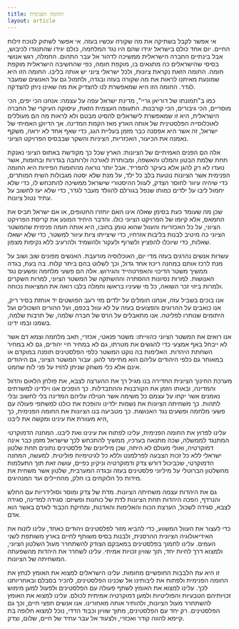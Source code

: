 ```yaml
---
title: החומה הפנימית
layout: article
---
```


אי אפשר לקבל בשתיקה את מה שקורה עכשיו בעזה. אי אפשר לשתוק לנוכח זילות החיים. יום אחד כולם בישראל יגידו שהם היו נגד המלחמה, כולם יגידו שהתנגדו לכיבוש, אבל בינתיים החברה הישראלית ממשיכה לדהור אל עבר התהום. החמלה, רגש אנושי בסיסי שהישראלים כה מתגאים בו, מוקפת חומה, כפי שהחשיבה הישראלית מוקפת חומה. החומה הזאת נקראת ציונות, ולכל ישראלי ציוני יש אותה בליבו. החומה הזו היא שמונעת מאיתנו לראות את מה שקורה בעזה ובגדה, ולחמול גם על האנשים שמעבר לגדר. החומה הזו היא שמאפשרת לנו להצדיק את מה שאינו ניתן להצדקה.

כמו ב"תמונתו של דוריאן גריי", מדינת ישראל עפה על עצמה: אנחנו הכי יפים, הכי מוסריים, הכי גיבורים, הכי קורבנות. התעופה העצמית הזאת, עיסוקה העיקרי של החברה הישראלית, היא זו שמאפשרת לישראלים להסיט מבטם ולא לראות מה הם מעוללים לאוכלוסייה הפלסטינית של אותה הארץ מאז הקמת המדינה. אך הדיוקן האמיתי של ישראל, זה אשר היא אפסנה כבר מזמן בעליית הגג, כדי שאף אחד לא יראה, משקף נאמנה את הכיעור, האכזריות, הציניות והשקר שבבסיס הפרויקט הציוני.

אלה הם הפנים האמיתיים של הציונות: הארץ שכל כך מקודשת באתוס הציוני נאנקת תחת שלמת הבטון והמלט והאשפה, ומבותרת לאורכה ולרוחבה בגדרות ובחומות, אשר נועדו לא רק להגן אלא בעיקר להפריד. אבל יותר נוראה מהחומות הפיזיות היא החומה הפנימית אשר הציונות נוטעת בלב כל ילד, על מנת שלא יסטה מגבולות השיח המותרים, כדי שיהיה עיוור לחוסר הצדק, לעוול ההיסטורי שישראל ממשיכה להתכחש לו, כדי שלא יחמול ליבו על ילדים כמותו שנפל בגורלם להוולד מעבר לגדר, כדי שלא יעז לחשוב על עתיד נטול ציונות.

שכן מה שעומד כעת בסימן שאלה אינו האם יוחזרו החטופים, או אם ישראל תביס את החמאס, אלא קיומו של הפרויקט הציוני כולו. והדבר היחיד המונע את קריסת הפרויקט הציוני, על כל האכזריות והעוול שהוא טומן בחובו, היא אותה חומה פנימית שהמשטר הציוני כה מיטיב לבנות בליבות אזרחיו, כדי שיצייתו ציות עיוור למשטר, כדי שלא ישאלו שאלות, כדי שיוכלו להפציץ ולשרוף ולעקור ולהשמיד ולהרעיב ללא נקיפות מצפון.

עשרות אנשים נהרגים בעזה מדי יום, האוכלוסיה מורעבת. האנשים מפונים שוב ושוב על מנת לרכז אותם במחנה ריכוז אחד גדול, וכך לשלוט בהם ביתר קלות. בה בעת, בגדה ממשיך משטר הדיכוי והאפרטהייד והגירוש. אלה הם פשעי מלחמה ופשעים נגד האנושות. למרות נסיונות ההסתרה וההשתקה של המשטר הציוני, למרות השקרים ולמרות ביזוי זכר השואה, כל מי שעיניו בראשו וחמלה בלבו רואה את המציאות נכוחה.

אנו בוכים בשביל עזה, אנחנו חומלים על ילדים מזי רעב הפושטים יד אוחזת בסיר ריק, אנו כואבים על ההרוגים והפצועים בעזה על לא עוול בכפם, ועל ההורים השכולים ועל היתומים שנותרו לפליטה. אנו מתאבלים על הרס של חברה שלמה, של תרבות שלמה, בשמנו ובמו ידינו.

אנו רואים את המשטר הציוני כהווייתו: משטר פנאטי, אכזרי, תאב מלחמה וצמא דם אשר לא ייבחל באף אמצעי כדי להגשים את מטרתו, גם לא במחיר חיי יהודים, גם לא במחיר השחתת היהדות. האלימות בה נוקט המשטר כלפי הפלסטינים תופנה במוקדם או במאוחר גם כלפי היהודים עליהם הוא מתיימר להגן. עבור המשטר הציוני, גם היהודים אינם אלא כלי משחק שניתן להזיז על פני לוח שחמט.

מערכת החינוך הציונית החדירה בנו מגיל רך את ההערצה לצבא, את פולחן הלאום והדגל והמדינה, ובאותו הזמן את הקורבנוּת וההתבדלות. כך הופכים אנו וילדינו למשרתים נאמנים אשר יקחו על עצמם כל משימה אשר הטילה עליהם המדינה בלי לחשוב ובלי לתהות. כך משחיתה הציונות את נשמות ילדינו והופכת את כולנו למשתפי פעולה עם פשעי מלחמה ופשעים נגד האנושות. כך מטביעה בנו הציונות את החומה הפנימית, כך היא מעוורת את עינינו ומקשה את ליבנו,

עלינו לפרוץ את החומה הפנימית, עלינו לפתוח את עינינו ואת ליבנו. המחנה הדמוקרטי המתנגד לממשלה, שכה מתנאה בערכיו, ממשיך להתכחש לכך שישראל מזמן כבר אינה דמוקרטיה, ואולי מעולם לא היתה, שכן מיליונים של פלסטינים נתונים תחת שלטון ישראלי ללא כל זכות הצבעה לפרלמנט וללא כל לגיטימיות פוליטית. למעשה, המחנה הדמוקרטי, שכביכול דורש צדק ודמוקרטיה וניקיון כפיים, עושה זאת תוך התעלמות מהשלטון הברוטלי על מיליוני פלסטינים בעזה ובגדה המערבית, שלטון אשר משחית את מידות כל הלוקחים בו חלק, מהחיילים ועד המנהיגים.

גם את היהדות עצמה משחיתה הציונות. מדת של צדק ומוסר וסולידריות עם החלש והנרדף, הפכה היהדות תחת הציונות לדת של כוחנות ופשיזם: סגידה למדינה, סגידה לצבא, סגידה לשכול, הערצת הכוח והאלימות והאדנות, ומחיקת הכבוד לאדם באשר הוא אדם.

כדי לעצור את העוול המשווע, כדי להביא מזור לפלסטינים ויהודים כאחד, עלינו לזנוח את האידיאולוגיה הציונית ההרסנית, ולבנות בסיס משותף לחיים בארץ משותפת לשני העמים. עלינו לתמוך בפלסטינים במאבקם הצודק להשתחרר מעול השלטון הציוני, ולמצוא דרך לחיות יחד, תוך שוויון זכויות אמיתי. עלינו לשחרר את היהדות מהשפעתה המשחיתה של הציונות.

זו היא עת הלבבות החופשיים מחומות. עלינו הישראלים למצוא את האומץ לנתץ את החומה הפנימית ולפתוח את ליבותינו אל שכנינו הפלסטינים, להכיר בסבלם ובאחריותנו לכך. עלינו למצוא את האומץ לשתף פעולה עם הפלסטינים ולפעול למען מימוש זכויותיהם הטבעיות והפוליטיות ולמען דמוקרטיה אמיתית לכולם. עלינו למצוא את האומץ להשתחרר מעול הציונות, ולהותיר אותה מאחורינו. אנו אנשים חפצי חיים, וכך גם הפלסטינים. רק יחד עם הפלסטינים, מתוך שוויון וכבוד הדדי, נוכל למצוא חלופה בת קיימא להווה קודר ואכזרי, ולצעוד אל עבר עתיד של חיים, שלום, וצדק.
